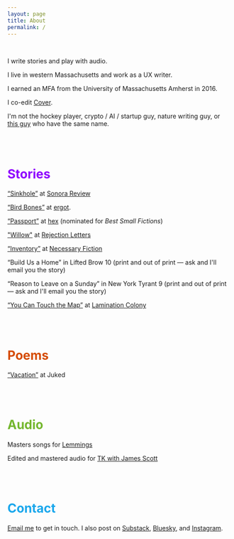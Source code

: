 ```yaml
---
layout: page
title: About
permalink: /
---
```

<br>
<p>I write stories and play with audio.</p>
<p>I live in western Massachusetts and work as a UX writer.</p>
<p>I earned an MFA from the University of Massachusetts Amherst in 2016.</p>
<p>I co-edit <a href="https://www.coverlitmag.com/" target="_blank">Cover</a>.</p>
<p>I'm not the hockey player, crypto / AI / startup guy, nature writing guy, or <a href="https://www.teacherspayteachers.com/store/ryan-shea">this guy</a> who have the same name.</p>
<br>
<br>
<h1 style="color:#8F00FF;">Stories</h1>
<p><a href="https://sonorareview.com/2025/02/28/sinkhole-ryan-shea/">“Sinkhole”</a> at <a href="https://sonorareview.com/">Sonora Review</a>
<p><a href="https://www.ergot.press/authors/Ryan_Shea/Bird_Bones" target="_blank">“Bird Bones”</a> at <a href="https://www.ergot.press/">ergot</a>.
<p><a href="https://hexliterary.com/?p=1548" target="_blank">“Passport”</a> at <a href="https://hexliterary.com/">hex</a> (nominated for <i>Best Small Fictions</i>)
<p><a href="https://rejection-letters.com/2022/12/26/willow-ryan-jeffrey-shea/" target="_blank">"Willow"</a> at <a href="https://rejection-letters.com/">Rejection Letters</a> 
<p><a href="http://necessaryfiction.com/stories/RyanSheaInventory/" target="_blank">“Inventory”</a> at <a href="https://necessaryfiction.com/">Necessary Fiction</a> 
<p>“Build Us a Home” in Lifted Brow 10 (print and out of print &mdash; ask and I'll email you the story)</p>
<p>“Reason to Leave on a Sunday” in New York Tyrant 9 (print and out of print &mdash; ask and I'll email you the story)</p>
<p><a href="https://neutralspaces.co/laminationcolony/archive/rshea.html" target="_blank">“You Can Touch the Map”</a> at <a href="https://neutralspaces.co/laminationcolony/">Lamination Colony</a></p>
<br>
<br>
<h1 style="color:#D54B00;">Poems</h1>
<p><a href="http://www.juked.com/2018/01/ryan-jeffrey-shea-vacation.asp" target="_blank">“Vacation”</a> at Juked</p>
<br>
<br>
<h1 style="color:#74B72E;">Audio</h1>
<p>Masters songs for <a href="https://open.spotify.com/artist/4nCmtQFMPxlLb3odsrUTD9?si=uvD-NbEgTTGluFBqLaQsOw" target="_blank">Lemmings</a></p>
<p>Edited and mastered audio for <a href="http://tkpod.com/" target="_blank">TK with James Scott</a></p> 
<br>
<br>
<h1 style="color:#1AA7ec;">Contact</h1>
<p><a href="mailto: arr.shea@gmail.com" target="_blank">Email me</a> to get in touch. I also post on <a href="https://blips.substack.com/">Substack</a>, <a href="https://bsky.app/profile/rshea.bsky.social">Bluesky</a>, and <a href="">Instagram</a>.</p>
